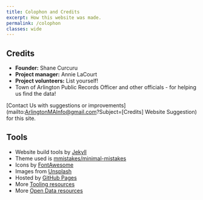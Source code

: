 ```yaml
---
title: Colophon and Credits
excerpt: How this website was made.
permalink: /colophon
classes: wide
---
```


## Credits

- **Founder:** Shane Curcuru
- **Project manager:** Annie LaCourt
- **Project volunteers:** List yourself!
- Town of Arlington Public Records Officer and other officials - for helping us find the data!

[Contact Us with suggestions or improvements](mailto:ArlingtonMAInfo@gmail.com?Subject=[Credits] Website Suggestion) for this site.

## Tools

- Website build tools by [Jekyll](https://jekyllrb.com/)
- Theme used is [mmistakes/minimal-mistakes](https://github.com/mmistakes/minimal-mistakes)
- Icons by [FontAwesome](http://fontawesome.io/)
- Images from [Unsplash](https://unsplash.com/)
- Hosted by [GitHub Pages](https://pages.github.com/)
- More [Tooling resources](https://github.com/ArlingtonMA/arlingtonma.info/wiki/Tooling)
- More [Open Data resources](https://github.com/ArlingtonMA/arlingtonma.info/wiki/Open-Data-Resources)
